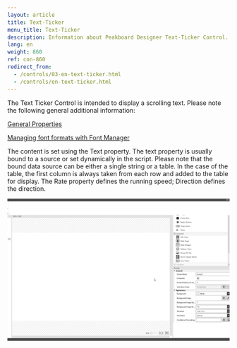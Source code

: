 ```yaml
---
layout: article
title: Text-Ticker
menu_title: Text-Ticker
description: Information about Peakboard Designer Text-Ticker Control.
lang: en
weight: 860
ref: con-860
redirect_from:
  - /controls/03-en-text-ticker.html
  - /controls/en-text-ticker.html
---
```


The Text Ticker Control is intended to display a scrolling text. Please note the following general additional information:

[General Properties](/controls/01-en-general-properties.html)

[Managing font formats with Font Manager](/misc/04-en-fonts.html)

The content is set using the Text property. The text property is usually bound to a source or set dynamically in the script. Please note that the bound data source can be either a single string or a table. In the case of the table, the first column is always taken from each row and added to the table for display.
The Rate property defines the running speed; Direction defines the direction.

![image_1](/assets/images/Controls/Text-Ticker/textticker02.gif)